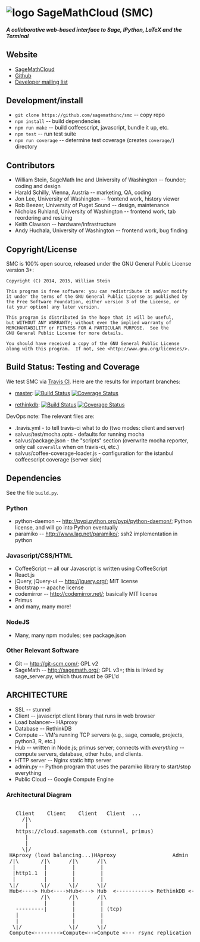 # ![logo](https://cloud.sagemath.com/favicon-48.png) SageMathCloud (SMC)

#### _A collaborative web-based interface to Sage, IPython, LaTeX and the Terminal_

## Website

   * [SageMathCloud](https://cloud.sagemath.com)
   * [Github](https://github.com/sagemathinc/smc)
   * [Developer mailing list](https://groups.google.com/forum/#!forum/sage-cloud-devel)

## Development/install

   * `git clone https://github.com/sagemathinc/smc` -- copy repo
   * `npm install` -- build dependencies
   * `npm run make` -- build coffeescript, javascript, bundle it up, etc.
   * `npm test` -- run test suite
   * `npm run coverage` -- determine test coverage (creates `coverage/`) directory

## Contributors

   * William Stein, SageMath Inc and University of Washington -- founder; coding and design
   * Harald Schilly, Vienna, Austria -- marketing, QA, coding
   * Jon Lee, University of Washington -- frontend work, history viewer
   * Rob Beezer, University of Puget Sound -- design, maintenance
   * Nicholas Ruhland, University of Washington -- frontend work, tab reordering and resizing
   * Keith Clawson -- hardware/infrastructure
   * Andy Huchala, University of Washington -- frontend work, bug finding

## Copyright/License

SMC is 100% open source, released under the GNU General Public License version 3+:

    Copyright (C) 2014, 2015, William Stein

    This program is free software: you can redistribute it and/or modify
    it under the terms of the GNU General Public License as published by
    the Free Software Foundation, either version 3 of the License, or
    (at your option) any later version.

    This program is distributed in the hope that it will be useful,
    but WITHOUT ANY WARRANTY; without even the implied warranty of
    MERCHANTABILITY or FITNESS FOR A PARTICULAR PURPOSE.  See the
    GNU General Public License for more details.

    You should have received a copy of the GNU General Public License
    along with this program.  If not, see <http://www.gnu.org/licenses/>.


## Build Status: Testing and Coverage

We test SMC via [Travis CI](https://travis-ci.org).
Here are the results for important branches:

* [master](https://github.com/sagemathinc/smc/):
  [![Build Status](https://travis-ci.org/sagemathinc/smc.svg?branch=master)](https://travis-ci.org/sagemathinc/smc)
  [![Coverage Status](https://coveralls.io/repos/sagemathinc/smc/badge.svg)](https://coveralls.io/r/sagemathinc/smc)

* [rethinkdb](https://github.com/sagemathinc/smc/tree/rethinkdb):
  [![Build Status](https://travis-ci.org/sagemathinc/smc.svg?branch=rethinkdb)](https://travis-ci.org/sagemathinc/smc?branch=rethinkdb)
  [![Coverage Status](https://coveralls.io/repos/sagemathinc/smc/badge.svg?branch=rethinkdb)](https://coveralls.io/r/sagemathinc/smc?branch=rethinkdb)


DevOps note: The relevant files are:

* .travis.yml - to tell travis-ci what to do (two modes: client and server)
* salvus/test/mocha.opts - defaults for running mocha
* salvus/package.json - the "scripts" section (overwrite mocha reporter, only call `coveralls` when on travis-ci, etc.)
* salvus/coffee-coverage-loader.js - configuration for the istanbul coffeescript coverage (server side)

## Dependencies

See the file `build.py`.

### Python

   * python-daemon -- http://pypi.python.org/pypi/python-daemon/; Python license, and will go into Python eventually
   * paramiko -- http://www.lag.net/paramiko/; ssh2 implementation in python

### Javascript/CSS/HTML

   * CoffeeScript -- all our Javascript is written using CoffeeScript
   * React.js
   * jQuery, jQuery-ui -- http://jquery.org/; MIT license
   * Bootstrap -- apache license
   * codemirror -- http://codemirror.net/; basically MIT license
   * Primus
   * and many, many more!

### NodeJS

   * Many, many npm modules; see package.json

### Other Relevant Software

   * Git   -- http://git-scm.com/; GPL v2
   * SageMath -- http://sagemath.org/; GPL v3+; this is linked by sage_server.py, which thus must be GPL'd

## ARCHITECTURE

  * SSL          -- stunnel
  * Client       -- javascript client library that runs in web browser
  * Load balancer-- HAproxy
  * Database     -- RethinkDB
  * Compute      -- VM's running TCP servers (e.g., sage, console, projects, python3, R, etc.)
  * Hub          -- written in Node.js; primus server; connects with *everything* -- compute servers, database, other hubs, and clients.
  * HTTP server  -- Nginx static http server
  * admin.py     -- Python program that uses the paramiko library to start/stop everything
  * Public Cloud -- Google Compute Engine

### Architectural Diagram
<pre>

   Client    Client    Client   Client  ...
     /|\
      |
   https://cloud.sagemath.com (stunnel, primus)
      |
      |
     \|/
 HAproxy (load balancing...)HAproxy                  Admin     (monitor and control system)
 /|\       /|\      /|\      /|\
  |         |        |        |
  |http1.1  |        |        |
  |         |        |        |
 \|/       \|/      \|/      \|/
 Hub<----> Hub<---->Hub<---> Hub  <-----------> RethinkDB <--> RethinkDB  <--> RethinkDB ...
           /|\      /|\      /|\
            |        |        |
   ---------|        |        | (tcp)
   |                 |        |
   |                 |        |
  \|/               \|/      \|/
 Compute<-------->Compute<-->Compute <--- rsync replication  to Storage Server, which has BTRFS snapshots

</pre>






